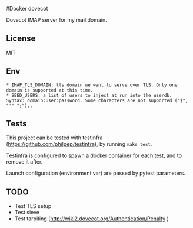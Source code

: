 #Docker dovecot

Dovecot IMAP server for my mail domain.

## License

MIT

## Env
    * IMAP_TLS_DOMAIN: tls domain we want to serve over TLS. Only one domain is supported at this time.
    * SEED_USERS: a list of users to inject at run into the userdb. Syntax: domain:user:password. Some characters are not supported ("$", "'" ";")..

## Tests

This project can be tested with testinfra (https://github.com/philpep/testinfra), by running `make test`.

Testinfra is configured to spawn a docker container for each test, and to remove it after.

Launch configuration (environment var) are passed by pytest parameters.

## TODO

  * Test TLS setup
  * Test sieve
  * Test tarpiting (http://wiki2.dovecot.org/Authentication/Penalty )

